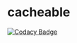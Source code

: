 # cacheable

[![Codacy Badge](https://api.codacy.com/project/badge/Grade/59115eca12ae472da09d035b3d6af9a9)](https://app.codacy.com/gh/khalidsheet/cacheable?utm_source=github.com&utm_medium=referral&utm_content=khalidsheet/cacheable&utm_campaign=Badge_Grade)
